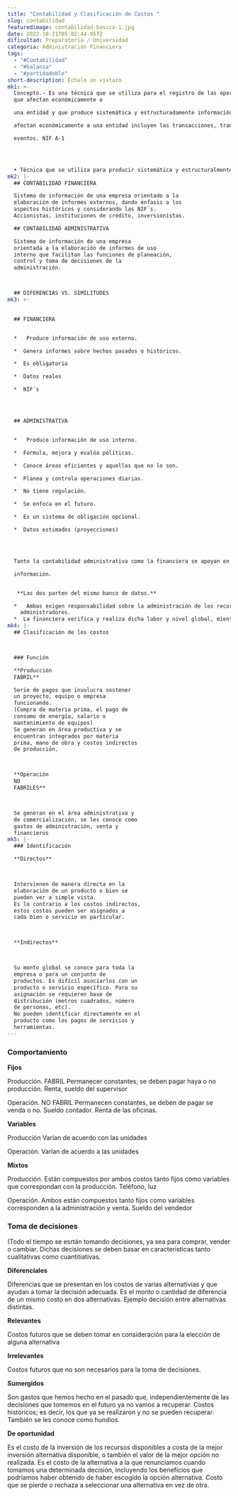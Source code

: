 ```yaml
---
title: "Contabilidad y Clasificación de Costos "
slug: contabilidad
featuredimage: contabilidad-basica-1.jpg
date: 2022-10-21T05:02:44.857Z
dificultad: Preparatoria / Universidad
categoria: Administración Financiera
tags:
  - "#Contabilidad"
  - "#balanza"
  - "#partidadoble"
short-description: Échale un vistazo
mk1: >-
  Concepto.- Es una técnica que se utiliza para el registro de las operaciones
  que afectan económicamente a

  una entidad y que produce sistemática y estructuradamente información financiera. Las operaciones que

  afectan económicamente a una entidad incluyen las transacciones, transformaciones internas y otros

  eventos. NIF A-1




  • Técnica que se utiliza para producir sistemática y estructuralmente información cuantitativa, expresada en unidades monetarias, de las transacciones que realiza una entidad económica y de ciertos eventos económicos identificables que la afectan con objeto de facilitar a los interesados la forma de decisiones en relación con dicha entidad económica.
mk2: |-
  ## CONTABILIDAD FINANCIERA

  Sistema de información de una empresa orientado a la
  elaboración de informes externos, dando énfasis a los
  aspectos históricos y considerando las NIF´s.
  Accionistas, instituciones de crédito, inversionistas.

  ## CONTABILIDAD ADMINISTRATIVA

  Sistema de información de una empresa
  orientada a la elaboración de informes de uso
  interno que facilitan las funciones de planeación,
  control y toma de decisiones de la
  administración.



  ## DIFERENCIAS VS. SIMILITUDES
mk3: >-
  

  ## FINANCIERA


  *   Produce información de uso externo.

  *  Genera informes sobre hechos pasados o históricos.

  *  Es obligatoria

  *  Datos reales

  *  NIF´s




  ## ADMINISTRATIVA


  *   Produce información de uso interno.

  *  Formula, mejora y evalúa políticas.

  *  Conoce áreas eficientes y aquellas que no lo son.

  *  Planea y controla operaciones diarias.

  *  No tiene regulación.

  *  Se enfoca en el futuro.

  *  Es un sistema de obligación opcional.

  *  Datos estimados (proyecciones)




  Tanto la contabilidad administrativa como la financiera se apoyan en el mismo sistema contable de

  información.


   **Las dos parten del mismo banco de datos.**

  *   Ambas exigen responsabilidad sobre la administración de los recursos puestos en manos de los
    administradores.
  *  La financiera verifica y realiza dicha labor y nivel global, mientras que la administrativa lo hace por segmentos.
mk4: |-
  ## Clasificación de los costos 



  ### Función

  **Producción
  FABRIL**

  Serie de pagos que involucra sostener
  un proyecto, equipo o empresa
  funcionando.
  (Compra de materia prima, el pago de
  consumo de energía, salario o
  mantenimiento de equipos)
  Se generan en área productiva y se
  encuentran integrados por materia
  prima, mano de obra y costos indirectos
  de producción.



  **Operación
  NO
  FABRILES**



  Se generan en el área administrativa y
  de comercialización, se les conoce como
  gastos de administración, venta y
  financieros
mk5: |-
  ### Identificación

  **Directos**



  Intervienen de manera directa en la
  elaboración de un producto o bien se
  pueden ver a simple vista.
  Es lo contrario a los costos indirectos,
  estos costos pueden ser asignados a
  cada bien o servicio en particular.



  **Indirectos**



  Su monto global se conoce para toda la
  empresa o para un conjunto de
  productos. Es difícil asociarlos con un
  producto o servicio específico. Para su
  asignación se requieren base de
  distribución (metros cuadrados, número
  de personas, etc).
  No pueden identificar directamente en el
  producto como los pagos de servicios y
  herramientas.
---
```

### Comportamiento



**Fijos**



Producción.
FABRIL
Permanecer
constantes, se
deben pagar haya o
no producción.
Renta, sueldo del
supervisor



Operación.
NO FABRIL
Permanecen
constantes, se
deben de pagar se
venda o no. Sueldo
contador. Renta de
las oficinas.





**Variables**



Producción
Varían de acuerdo
con las unidades


Operación.
Varían de acuerdo
a las unidades 



**Mixtos**



Producción.
Están compuestos
por ambos costos
tanto fijos como
variables que
correspondan con
la producción.
Teléfono, luz


Operación.
Ambos están
compuestos tanto
fijos como
variables
corresponden a la
administración y
venta. Sueldo del
vendedor



### Toma de decisiones
(Todo el tiempo se
esrtán tomando
decisiones, ya sea
para comprar,
vender o cambiar.
Dichas decisiones
se deben basar en
caracteristicas
tanto cualitativas
como
cuantitiativas. 



**Diferenciales**



Diferencias que se presentan en los costos
de varias alternativias y que ayudan a tomar
la decisión adecuada.
Es el monto o cantidad de diferencia de un
mismo costo en dos alternativas.
Ejemplo decisión entre alternativas
distintas.



**Relevantes**

Costos futuros que se deben tomar en
consideración para la elección de alguna
alternativa



**Irrelevantes**

Costos futuros que no son necesarios para
la toma de decisiones. 



**Sumergidos**

Son gastos que hemos hecho en el pasado
que, independientemente de las decisiones
que tomemos en el futuro ya no vamos a
recuperar.
Costos históricos; es decir, los que ya se
realizaron y no se pueden recuperar.
También se les conoce como hundios.



**De
oportunidad**



Es el costo de la inversión de los recursos
disponibles a costa de la mejor inversión
alternativa disponible, o también el valor de
la mejor opción no realizada.
Es el costo de la alternativa a la que
renunciamos cuando tomamos una
determinada decisión, incluyendo los
beneficios que podríamos haber obtenido de
haber escogido la opción alternativa.
Costo que se pierde o rechaza a seleccionar
una alternativa en vez de otra.
